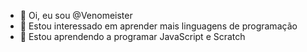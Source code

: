 - 👋 Oi, eu sou @Venomeister
- 👀 Estou interessado em aprender mais linguagens de programação
- 🌱 Estou aprendendo a programar JavaScript e Scratch
